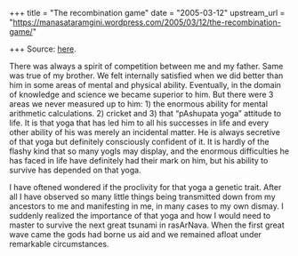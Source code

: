 +++
title = "The recombination game"
date = "2005-03-12"
upstream_url = "https://manasataramgini.wordpress.com/2005/03/12/the-recombination-game/"

+++
Source: [here](https://manasataramgini.wordpress.com/2005/03/12/the-recombination-game/).

There was always a spirit of competition between me and my father. Same was true of my brother. We felt internally satisfied when we did better than him in some areas of mental and physical ability. Eventually, in the domain of knowledge and science we became superior to him. But there were 3 areas we never measured up to him: 1) the enormous ability for mental arithmetic calculations. 2) cricket and 3) that “pAshupata yoga” attitude to life. It is that yoga that has led him to all his successes in life and every other ability of his was merely an incidental matter. He is always secretive of that yoga but definitely consciously confident of it. It is hardly of the flashy kind that so many yogIs may display, and the enormous difficulties he has faced in life have definitely had their mark on him, but his ability to survive has depended on that yoga.

I have oftened wondered if the proclivity for that yoga a genetic trait. After all I have observed so many little things being transmitted down from my ancestors to me and manifesting in me, in many cases to my own dismay. I suddenly realized the importance of that yoga and how I would need to master to survive the next great tsunami in rasArNava. When the first great wave came the gods had borne us aid and we remained afloat under remarkable circumstances.

